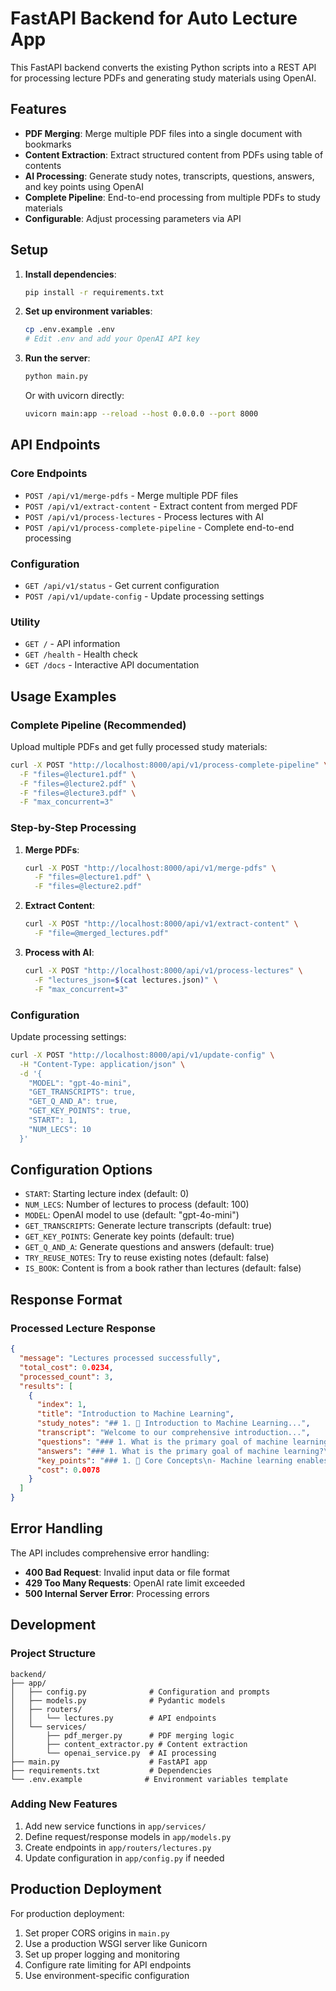 # FastAPI Backend for Auto Lecture App

This FastAPI backend converts the existing Python scripts into a REST API for processing lecture PDFs and generating study materials using OpenAI.

## Features

- **PDF Merging**: Merge multiple PDF files into a single document with bookmarks
- **Content Extraction**: Extract structured content from PDFs using table of contents
- **AI Processing**: Generate study notes, transcripts, questions, answers, and key points using OpenAI
- **Complete Pipeline**: End-to-end processing from multiple PDFs to study materials
- **Configurable**: Adjust processing parameters via API

## Setup

1. **Install dependencies**:

   ```bash
   pip install -r requirements.txt
   ```

2. **Set up environment variables**:

   ```bash
   cp .env.example .env
   # Edit .env and add your OpenAI API key
   ```

3. **Run the server**:

   ```bash
   python main.py
   ```

   Or with uvicorn directly:

   ```bash
   uvicorn main:app --reload --host 0.0.0.0 --port 8000
   ```

## API Endpoints

### Core Endpoints

- `POST /api/v1/merge-pdfs` - Merge multiple PDF files
- `POST /api/v1/extract-content` - Extract content from merged PDF
- `POST /api/v1/process-lectures` - Process lectures with AI
- `POST /api/v1/process-complete-pipeline` - Complete end-to-end processing

### Configuration

- `GET /api/v1/status` - Get current configuration
- `POST /api/v1/update-config` - Update processing settings

### Utility

- `GET /` - API information
- `GET /health` - Health check
- `GET /docs` - Interactive API documentation

## Usage Examples

### Complete Pipeline (Recommended)

Upload multiple PDFs and get fully processed study materials:

```bash
curl -X POST "http://localhost:8000/api/v1/process-complete-pipeline" \
  -F "files=@lecture1.pdf" \
  -F "files=@lecture2.pdf" \
  -F "files=@lecture3.pdf" \
  -F "max_concurrent=3"
```

### Step-by-Step Processing

1. **Merge PDFs**:

   ```bash
   curl -X POST "http://localhost:8000/api/v1/merge-pdfs" \
     -F "files=@lecture1.pdf" \
     -F "files=@lecture2.pdf"
   ```

2. **Extract Content**:

   ```bash
   curl -X POST "http://localhost:8000/api/v1/extract-content" \
     -F "file=@merged_lectures.pdf"
   ```

3. **Process with AI**:
   ```bash
   curl -X POST "http://localhost:8000/api/v1/process-lectures" \
     -F "lectures_json=$(cat lectures.json)" \
     -F "max_concurrent=3"
   ```

### Configuration

Update processing settings:

```bash
curl -X POST "http://localhost:8000/api/v1/update-config" \
  -H "Content-Type: application/json" \
  -d '{
    "MODEL": "gpt-4o-mini",
    "GET_TRANSCRIPTS": true,
    "GET_Q_AND_A": true,
    "GET_KEY_POINTS": true,
    "START": 1,
    "NUM_LECS": 10
  }'
```

## Configuration Options

- `START`: Starting lecture index (default: 0)
- `NUM_LECS`: Number of lectures to process (default: 100)
- `MODEL`: OpenAI model to use (default: "gpt-4o-mini")
- `GET_TRANSCRIPTS`: Generate lecture transcripts (default: true)
- `GET_KEY_POINTS`: Generate key points (default: true)
- `GET_Q_AND_A`: Generate questions and answers (default: true)
- `TRY_REUSE_NOTES`: Try to reuse existing notes (default: false)
- `IS_BOOK`: Content is from a book rather than lectures (default: false)

## Response Format

### Processed Lecture Response

```json
{
  "message": "Lectures processed successfully",
  "total_cost": 0.0234,
  "processed_count": 3,
  "results": [
    {
      "index": 1,
      "title": "Introduction to Machine Learning",
      "study_notes": "## 1. 🧠 Introduction to Machine Learning...",
      "transcript": "Welcome to our comprehensive introduction...",
      "questions": "### 1. What is the primary goal of machine learning?...",
      "answers": "### 1. What is the primary goal of machine learning?\nA) ✓ To enable computers to learn...",
      "key_points": "### 1. 🎯 Core Concepts\n- Machine learning enables...",
      "cost": 0.0078
    }
  ]
}
```

## Error Handling

The API includes comprehensive error handling:

- **400 Bad Request**: Invalid input data or file format
- **429 Too Many Requests**: OpenAI rate limit exceeded
- **500 Internal Server Error**: Processing errors

## Development

### Project Structure

```
backend/
├── app/
│   ├── config.py              # Configuration and prompts
│   ├── models.py              # Pydantic models
│   ├── routers/
│   │   └── lectures.py        # API endpoints
│   └── services/
│       ├── pdf_merger.py      # PDF merging logic
│       ├── content_extractor.py # Content extraction
│       └── openai_service.py  # AI processing
├── main.py                    # FastAPI app
├── requirements.txt           # Dependencies
└── .env.example              # Environment variables template
```

### Adding New Features

1. Add new service functions in `app/services/`
2. Define request/response models in `app/models.py`
3. Create endpoints in `app/routers/lectures.py`
4. Update configuration in `app/config.py` if needed

## Production Deployment

For production deployment:

1. Set proper CORS origins in `main.py`
2. Use a production WSGI server like Gunicorn
3. Set up proper logging and monitoring
4. Configure rate limiting for API endpoints
5. Use environment-specific configuration
